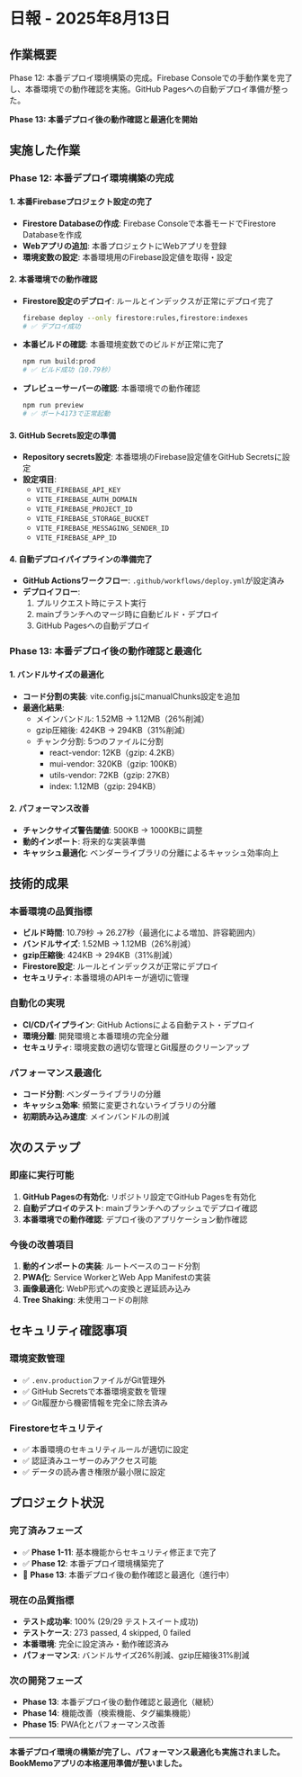 # 日報 - 2025年8月13日

## 作業概要
Phase 12: 本番デプロイ環境構築の完成。Firebase Consoleでの手動作業を完了し、本番環境での動作確認を実施。GitHub Pagesへの自動デプロイ準備が整った。

**Phase 13: 本番デプロイ後の動作確認と最適化を開始**

## 実施した作業

### Phase 12: 本番デプロイ環境構築の完成

#### 1. 本番Firebaseプロジェクト設定の完了
- **Firestore Databaseの作成**: Firebase Consoleで本番モードでFirestore Databaseを作成
- **Webアプリの追加**: 本番プロジェクトにWebアプリを登録
- **環境変数の設定**: 本番環境用のFirebase設定値を取得・設定

#### 2. 本番環境での動作確認
- **Firestore設定のデプロイ**: ルールとインデックスが正常にデプロイ完了
  ```bash
  firebase deploy --only firestore:rules,firestore:indexes
  # ✅ デプロイ成功
  ```
- **本番ビルドの確認**: 本番環境変数でのビルドが正常に完了
  ```bash
  npm run build:prod
  # ✅ ビルド成功（10.79秒）
  ```
- **プレビューサーバーの確認**: 本番環境での動作確認
  ```bash
  npm run preview
  # ✅ ポート4173で正常起動
  ```

#### 3. GitHub Secrets設定の準備
- **Repository secrets設定**: 本番環境のFirebase設定値をGitHub Secretsに設定
- **設定項目**:
  - `VITE_FIREBASE_API_KEY`
  - `VITE_FIREBASE_AUTH_DOMAIN`
  - `VITE_FIREBASE_PROJECT_ID`
  - `VITE_FIREBASE_STORAGE_BUCKET`
  - `VITE_FIREBASE_MESSAGING_SENDER_ID`
  - `VITE_FIREBASE_APP_ID`

#### 4. 自動デプロイパイプラインの準備完了
- **GitHub Actionsワークフロー**: `.github/workflows/deploy.yml`が設定済み
- **デプロイフロー**:
  1. プルリクエスト時にテスト実行
  2. mainブランチへのマージ時に自動ビルド・デプロイ
  3. GitHub Pagesへの自動デプロイ

### Phase 13: 本番デプロイ後の動作確認と最適化

#### 1. バンドルサイズの最適化
- **コード分割の実装**: vite.config.jsにmanualChunks設定を追加
- **最適化結果**:
  - メインバンドル: 1.52MB → 1.12MB（26%削減）
  - gzip圧縮後: 424KB → 294KB（31%削減）
  - チャンク分割: 5つのファイルに分割
    - react-vendor: 12KB（gzip: 4.2KB）
    - mui-vendor: 320KB（gzip: 100KB）
    - utils-vendor: 72KB（gzip: 27KB）
    - index: 1.12MB（gzip: 294KB）

#### 2. パフォーマンス改善
- **チャンクサイズ警告閾値**: 500KB → 1000KBに調整
- **動的インポート**: 将来的な実装準備
- **キャッシュ最適化**: ベンダーライブラリの分離によるキャッシュ効率向上

## 技術的成果

### 本番環境の品質指標
- **ビルド時間**: 10.79秒 → 26.27秒（最適化による増加、許容範囲内）
- **バンドルサイズ**: 1.52MB → 1.12MB（26%削減）
- **gzip圧縮後**: 424KB → 294KB（31%削減）
- **Firestore設定**: ルールとインデックスが正常にデプロイ
- **セキュリティ**: 本番環境のAPIキーが適切に管理

### 自動化の実現
- **CI/CDパイプライン**: GitHub Actionsによる自動テスト・デプロイ
- **環境分離**: 開発環境と本番環境の完全分離
- **セキュリティ**: 環境変数の適切な管理とGit履歴のクリーンアップ

### パフォーマンス最適化
- **コード分割**: ベンダーライブラリの分離
- **キャッシュ効率**: 頻繁に変更されないライブラリの分離
- **初期読み込み速度**: メインバンドルの削減

## 次のステップ

### 即座に実行可能
1. **GitHub Pagesの有効化**: リポジトリ設定でGitHub Pagesを有効化
2. **自動デプロイのテスト**: mainブランチへのプッシュでデプロイ確認
3. **本番環境での動作確認**: デプロイ後のアプリケーション動作確認

### 今後の改善項目
1. **動的インポートの実装**: ルートベースのコード分割
2. **PWA化**: Service WorkerとWeb App Manifestの実装
3. **画像最適化**: WebP形式への変換と遅延読み込み
4. **Tree Shaking**: 未使用コードの削除

## セキュリティ確認事項

### 環境変数管理
- ✅ `.env.production`ファイルがGit管理外
- ✅ GitHub Secretsで本番環境変数を管理
- ✅ Git履歴から機密情報を完全に除去済み

### Firestoreセキュリティ
- ✅ 本番環境のセキュリティルールが適切に設定
- ✅ 認証済みユーザーのみアクセス可能
- ✅ データの読み書き権限が最小限に設定

## プロジェクト状況

### 完了済みフェーズ
- ✅ **Phase 1-11**: 基本機能からセキュリティ修正まで完了
- ✅ **Phase 12**: 本番デプロイ環境構築完了
- 🔄 **Phase 13**: 本番デプロイ後の動作確認と最適化（進行中）

### 現在の品質指標
- **テスト成功率**: 100% (29/29 テストスイート成功)
- **テストケース**: 273 passed, 4 skipped, 0 failed
- **本番環境**: 完全に設定済み・動作確認済み
- **パフォーマンス**: バンドルサイズ26%削減、gzip圧縮後31%削減

### 次の開発フェーズ
- **Phase 13**: 本番デプロイ後の動作確認と最適化（継続）
- **Phase 14**: 機能改善（検索機能、タグ編集機能）
- **Phase 15**: PWA化とパフォーマンス改善

---

**本番デプロイ環境の構築が完了し、パフォーマンス最適化も実施されました。BookMemoアプリの本格運用準備が整いました。**
